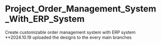 # Project_Order_Management_System_With_ERP_System
Create customizable order management system with ERP system 
**2024.10.19 uploaded the designs to the every main branches
